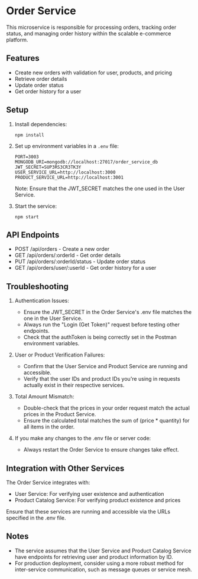 # Order Service

This microservice is responsible for processing orders, tracking order status, and managing order history within the scalable e-commerce platform.

## Features

- Create new orders with validation for user, products, and pricing
- Retrieve order details
- Update order status
- Get order history for a user

## Setup

1. Install dependencies:

   ```
   npm install
   ```

2. Set up environment variables in a `.env` file:

   ```
   PORT=3003
   MONGODB_URI=mongodb://localhost:27017/order_service_db
   JWT_SECRET=SUP3RS3CR3TK3Y
   USER_SERVICE_URL=http://localhost:3000
   PRODUCT_SERVICE_URL=http://localhost:3001
   ```

   Note: Ensure that the JWT_SECRET matches the one used in the User Service.

3. Start the service:
   ```
   npm start
   ```

## API Endpoints

- POST /api/orders - Create a new order
- GET /api/orders/:orderId - Get order details
- PUT /api/orders/:orderId/status - Update order status
- GET /api/orders/user/:userId - Get order history for a user

## Troubleshooting

1. Authentication Issues:

   - Ensure the JWT_SECRET in the Order Service's .env file matches the one in the User Service.
   - Always run the "Login (Get Token)" request before testing other endpoints.
   - Check that the authToken is being correctly set in the Postman environment variables.

2. User or Product Verification Failures:

   - Confirm that the User Service and Product Service are running and accessible.
   - Verify that the user IDs and product IDs you're using in requests actually exist in their respective services.

3. Total Amount Mismatch:

   - Double-check that the prices in your order request match the actual prices in the Product Service.
   - Ensure the calculated total matches the sum of (price \* quantity) for all items in the order.

4. If you make any changes to the .env file or server code:
   - Always restart the Order Service to ensure changes take effect.

## Integration with Other Services

The Order Service integrates with:

- User Service: For verifying user existence and authentication
- Product Catalog Service: For verifying product existence and prices

Ensure that these services are running and accessible via the URLs specified in the .env file.

## Notes

- The service assumes that the User Service and Product Catalog Service have endpoints for retrieving user and product information by ID.
- For production deployment, consider using a more robust method for inter-service communication, such as message queues or service mesh.
